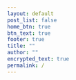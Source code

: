 ```yaml
---
layout: default
post_list: false
home_btn: true
btn_text: true
footer: true
title: ""
author: ""
encrypted_text: true
permalink: /
---
```

